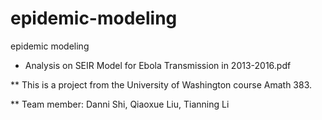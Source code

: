 # epidemic-modeling
epidemic modeling

* Analysis on SEIR Model for Ebola Transmission in 2013-2016.pdf

** This is a project from the University of Washington course Amath 383. 

** Team member: Danni Shi, Qiaoxue Liu, Tianning Li
